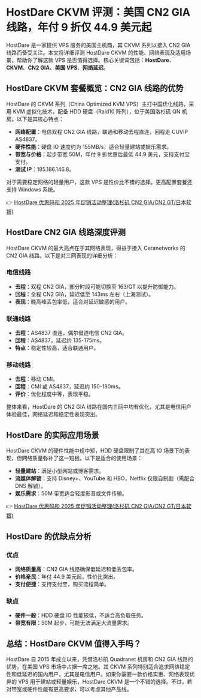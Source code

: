# HostDare CKVM 评测：美国 CN2 GIA 线路，年付 9 折仅 44.9 美元起

HostDare 是一家提供 VPS 服务的美国主机商，其 CKVM 系列以接入 CN2 GIA 线路而备受关注。本文将详细评测 HostDare CKVM 的性能、网络表现及适用场景，帮助你了解这款 VPS 是否值得选择。核心关键词包括：**HostDare**、**CKVM**、**CN2 GIA**、**美国 VPS**、**网络延迟**。

## HostDare CKVM 套餐概览：CN2 GIA 线路的优势

HostDare 的 CKVM 系列（China Optimized KVM VPS）主打中国优化线路，采用 KVM 虚拟化技术，配备 HDD 硬盘（Raid10 阵列），位于美国洛杉矶 QN 机房。以下是其核心特点：

- **网络配置**：电信双程 CN2 GIA 线路，联通和移动去程直连，回程走 CUVIP AS4837。
- **硬件性能**：硬盘 IO 速度约为 155MB/s，适合轻量建站或娱乐需求。
- **带宽与价格**：起步带宽 50M，年付 9 折优惠后最低 44.9 美元，支持支付宝支付。
- **测试 IP**：185.186.146.8。

对于需要稳定网络的轻量用户，这款 VPS 是性价比不错的选择。更高配置套餐还支持 Windows 系统。

👉 [HostDare 优惠码和 2025 年促销活动整理(洛杉矶 CN2 GIA/CN2 GT/日本软银)](https://bit.ly/hostdare)

## HostDare CN2 GIA 线路深度评测

HostDare CKVM 的最大亮点在于其网络表现，得益于接入 Ceranetworks 的 CN2 GIA 线路。以下是对三网表现的详细分析：

### 电信线路
- **去程**：双程 CN2 GIA，部分时段可能切换至 163/GT 以提升防御能力。
- **回程**：全程 CN2 GIA，延迟低至 143ms 左右（上海测试）。
- **表现**：晚高峰丢包率低，适合对延迟敏感的用户。

### 联通线路
- **去程**：AS4837 直连，偶尔借道电信 CN2 GIA。
- **回程**：AS4837，延迟约 135-175ms。
- **特点**：稳定性较高，适合联通用户。

### 移动线路
- **去程**：移动 CMI。
- **回程**：CMI 或 AS4837，延迟约 150-180ms。
- **评价**：优化程度中等，表现平稳。

整体来看，HostDare 的 CN2 GIA 线路在国内三网中均有优化，尤其是电信用户体验最佳，网络延迟和稳定性表现突出。

## HostDare 的实际应用场景

HostDare CKVM 的硬件性能中规中矩，HDD 硬盘限制了其在高 IO 场景下的表现，但网络质量弥补了这一短板。以下是适合的使用场景：

- **轻量建站**：满足小型网站或博客需求。
- **流媒体解锁**：支持 Disney+、YouTube 和 HBO，Netflix 仅限自制剧（需配合 DNS 解锁）。
- **娱乐需求**：50M 带宽适合轻度影音或文件传输。

👉 [HostDare 优惠码和 2025 年促销活动整理(洛杉矶 CN2 GIA/CN2 GT/日本软银)](https://bit.ly/hostdare)

## HostDare 的优缺点分析

### 优点
- **网络质量高**：CN2 GIA 线路确保低延迟和低丢包率。
- **价格亲民**：年付 44.9 美元起，性价比突出。
- **支付便捷**：支持支付宝，购买流程简单。

### 缺点
- **硬件一般**：HDD 硬盘 IO 性能较低，不适合高负载任务。
- **带宽有限**：50M 起步，可能无法满足大流量需求。

## 总结：HostDare CKVM 值得入手吗？

HostDare 自 2015 年成立以来，凭借洛杉矶 Quadranet 机房和 CN2 GIA 线路的优势，在美国 VPS 市场中占据一席之地。其 CKVM 系列特别适合追求网络稳定性和低延迟的国内用户，尤其是电信用户。如果你需要一款价格实惠、网络表现优异的 VPS 用于建站或轻量娱乐，HostDare CKVM 是一个不错的选择。不过，若对带宽或硬件性能有更高要求，可以考虑其他产品线。